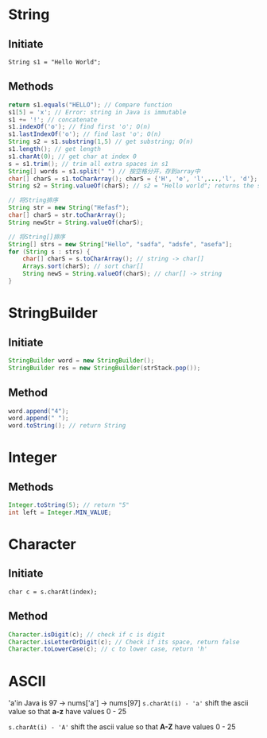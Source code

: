 # String
## Initiate
`String s1 = "Hello World";`
## Methods
```Java
return s1.equals("HELLO"); // Compare function
s1[5] = 'x'; // Error: string in Java is immutable
s1 += '!'; // concatenate
s1.indexOf('o'); // find first 'o'; O(n)
s1.lastIndexOf('o'); // find last 'o'; O(n)
String s2 = s1.substring(1,5) // get substring; O(n)
s1.length(); // get length
s1.charAt(0); // get char at index 0
s = s1.trim(); // trim all extra spaces in s1
String[] words = s1.split(" ") // 按空格分开，存到array中
char[] charS = s1.toCharArray(); charS = {'H', 'e', 'l',...,'l', 'd'};  converts the given string into a sequence of characters
String s2 = String.valueOf(charS); // s2 = "Hello world"; returns the string representation

// 将String排序
String str = new String("Hefasf");
char[] charS = str.toCharArray();
String newStr = String.valueOf(charS);

// 将String[]排序
String[] strs = new String["Hello", "sadfa", "adsfe", "asefa"];
for (String s : strs) {
    char[] charS = s.toCharArray(); // string -> char[]
    Arrays.sort(charS); // sort char[]
    String newS = String.valueOf(charS); // char[] -> string
}


```

# StringBuilder

## Initiate
```Java
StringBuilder word = new StringBuilder();
StringBuilder res = new StringBuilder(strStack.pop());
```

## Method
```Java
word.append("4");
word.append(" ");
word.toString(); // return String
```

# Integer
## Methods
```Java
Integer.toString(5); // return "5"
int left = Integer.MIN_VALUE;

```

# Character
## Initiate
`char c = s.charAt(index);`
## Method
```Java
Character.isDigit(c); // check if c is digit
Character.isLetterOrDigit(c); // Check if its space, return false
Character.toLowerCase(c); // c to lower case, return 'h'

```





# ASCII
'a'in Java is 97 -> nums['a'] -> nums[97]
`s.charAt(i) - 'a'` shift the ascii value so that **a-z** have values 0 - 25

`s.charAt(i) - 'A'` shift the ascii value so that **A-Z** have values 0 - 25


